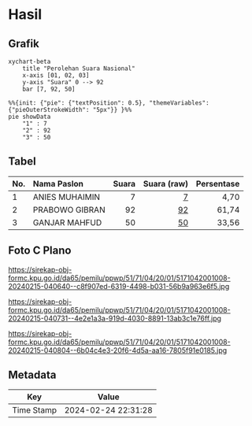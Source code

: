 # Hasil

## Grafik

```mermaid
xychart-beta
    title "Perolehan Suara Nasional"
    x-axis [01, 02, 03]
    y-axis "Suara" 0 --> 92
    bar [7, 92, 50]
```

```mermaid
%%{init: {"pie": {"textPosition": 0.5}, "themeVariables": {"pieOuterStrokeWidth": "5px"}} }%%
pie showData
    "1" : 7
    "2" : 92
    "3" : 50
```

## Tabel

| No. | Nama Paslon    | Suara | Suara (raw) | Persentase |
|:--- |:-------------- | -----:| -----------:| ----------:|
| 1   | ANIES MUHAIMIN | 7     | [7][p-1]    | 4,70       |
| 2   | PRABOWO GIBRAN | 92    | [92][p-2]   | 61,74      |
| 3   | GANJAR MAHFUD  | 50    | [50][p-3]   | 33,56      |


[p-1]: https://github.com/gigit-pemilu/pemilu-2024/blob/main/pilpres/hitung-suara/sub/51-bali/sub/71-kota-denpasar/sub/04-denpasar-utara/sub/2001-dangin-puri-kangin/sub/008-tps/sub/paslon-1.txt
[p-2]: https://github.com/gigit-pemilu/pemilu-2024/blob/main/pilpres/hitung-suara/sub/51-bali/sub/71-kota-denpasar/sub/04-denpasar-utara/sub/2001-dangin-puri-kangin/sub/008-tps/sub/paslon-2.txt
[p-3]: https://github.com/gigit-pemilu/pemilu-2024/blob/main/pilpres/hitung-suara/sub/51-bali/sub/71-kota-denpasar/sub/04-denpasar-utara/sub/2001-dangin-puri-kangin/sub/008-tps/sub/paslon-3.txt

## Foto C Plano

https://sirekap-obj-formc.kpu.go.id/da65/pemilu/ppwp/51/71/04/20/01/5171042001008-20240215-040640--c8f907ed-6319-4498-b031-56b9a963e6f5.jpg

https://sirekap-obj-formc.kpu.go.id/da65/pemilu/ppwp/51/71/04/20/01/5171042001008-20240215-040731--4e2e1a3a-919d-4030-8891-13ab3c1e76ff.jpg

https://sirekap-obj-formc.kpu.go.id/da65/pemilu/ppwp/51/71/04/20/01/5171042001008-20240215-040804--6b04c4e3-20f6-4d5a-aa16-7805f91e0185.jpg


## Metadata

| Key        | Value               |
| ---------- | ------------------- |
| Time Stamp | 2024-02-24 22:31:28 |



